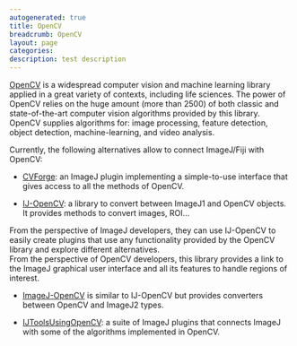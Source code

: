 ```yaml
---
autogenerated: true
title: OpenCV
breadcrumb: OpenCV
layout: page
categories: 
description: test description
---
```


[OpenCV](http://opencv.org/) is a widespread computer vision and machine learning library applied in a great variety of contexts, including life sciences. The power of OpenCV relies on the huge amount (more than 2500) of both classic and state-of-the-art computer vision algorithms provided by this library. OpenCV supplies algorithms for: image processing, feature detection, object detection, machine-learning, and video analysis.

Currently, the following alternatives allow to connect ImageJ/Fiji with OpenCV:

  - [CVForge](https://github.com/m4dguy/CVForge): an ImageJ plugin implementing a simple-to-use interface that gives access to all the methods of OpenCV.

<!-- end list -->

  - [IJ-OpenCV](IJ-OpenCV "wikilink"): a library to convert between ImageJ1 and OpenCV objects. It provides methods to convert images, ROI...  

From the perspective of ImageJ developers, they can use IJ-OpenCV to easily create plugins that use any functionality provided by the OpenCV library and explore different alternatives.  
From the perspective of OpenCV developers, this library provides a link to the ImageJ graphical user interface and all its features to handle regions of interest.

  - [ImageJ-OpenCV](https://github.com/imagej/imagej-opencv) is similar to IJ-OpenCV but provides converters between OpenCV and ImageJ2 types.

<!-- end list -->

  - [IJToolsUsingOpenCV](https://github.com/WAKU-TAKE-A/IJToolsUsingOpenCV): a suite of ImageJ plugins that connects ImageJ with some of the algorithms implemented in OpenCV.
